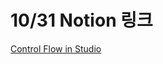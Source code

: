 # 10/31 Notion 링크


[Control Flow in Studio](https://determined-fan-807.notion.site/Control-Flow-in-Studio-f3278585edbc4ebaa5006d6af50761d2)
